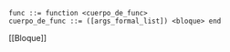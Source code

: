 ```
func ::= function <cuerpo_de_func>
cuerpo_de_func ::= ([args_formal_list]) <bloque> end
```
[[Bloque]]